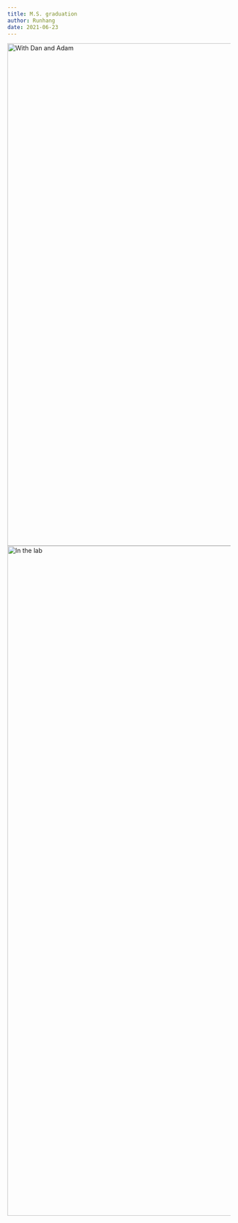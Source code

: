 ```yaml
---
title: M.S. graduation
author: Runhang 
date: 2021-06-23
---
```



<img src="/en/pics/With_Dan_Wong.jpg" alt="With Dan and Adam" width="2016px" height="1134px"/>

<img src="/en/pics/Lab_Wong.jpg" alt="In the lab" width="2016px" height="1512px"/>
